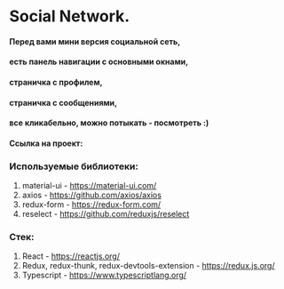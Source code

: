 # Social Network.

#### Перед вами мини версия социальной сеть, 
#### есть панель навигации с основными окнами,  
#### страничка с профилем,
#### страничка с сообщениями,
#### все кликабельно, можно потыкать - посмотреть :)  

#### Ссылка на проект: 

### Используемые библиотеки:  
1. material-ui - https://material-ui.com/
2. axios - https://github.com/axios/axios
3. redux-form - https://redux-form.com/
4. reselect - https://github.com/reduxjs/reselect  

### Стек:  
1. React - https://reactjs.org/  
2. Redux, redux-thunk, redux-devtools-extension - https://redux.js.org/  
3. Typescript - https://www.typescriptlang.org/
